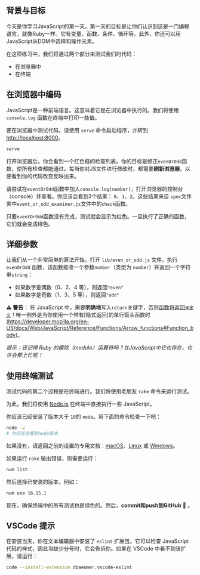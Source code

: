 ## 背景与目标

今天是你学习JavaScript的第一天。第一天的目标是让你们认识到这是一门编程语言，就像Ruby一样。它有变量、函数、条件、循环等。此外，你还可以用 JavaScript从DOM中选择和操作元素。

在这项练习中，我们将通过两个部分来测试我们的代码：
- 在浏览器中
- 在终端

## 在浏览器中编码

JavaScript是一种前端语言。这意味着它是在浏览器中执行的。我们将使用 `console.log` 函数在终端中打印一些值。

要在浏览器中测试代码，请使用 `serve` 命令启动程序，并转到 [http://localhost:8000](http://localhost:8000)。

```bash
serve
```

打开浏览器后，你会看到一个红色框的检查列表。你的目标是修正`evenOrOdd`函数，使所有检查都能通过。每当你对JS文件进行修改时，都需要**刷新浏览器**，以便看到你的代码改变反映出来。

请尝试在`eventOrOdd`函数中加入`console.log(number)`，打开浏览器的控制台（console）并查看。你应该会看到3个结果： `0`、`1`、`2`。这些结果来自 `spec`文件夹中`event_or_odd_examiner.js`文件中的`check`函数。

只要`eventOrOdd`函数没有完成，测试就会显示为红色。一旦执行了正确的函数，它们就会变成绿色。

## 详细参数

让我们从一个非常简单的算法开始。打开 `lib/even_or_odd.js` 文件。执行 `evenOrOdd` 函数，该函数接收一个参数`number`（类型为 `number`）并返回一个字符串`string`：

- 如果数字是偶数（0、2、4 等），则返回`"even"`
- 如果数字是奇数（1、3、5 等），则返回`"odd"`

**⚠️ 警告**： 在 JavaScript 中，需要**明确地**写入`return`关键字，否则[函数将返回`未定义`](https://developer.mozilla.org/en-US/docs/Web/JavaScript/Reference/Statements/return#Syntax)！唯一例外是当你使用一个带有[隐式返回]的单行箭头函数时(https://developer.mozilla.org/en-US/docs/Web/JavaScript/Reference/Functions/Arrow_functions#Function_body)。

_提示：还记得 Ruby 的模除（modulo）运算符吗？在JavaScript中它也存在，也许会帮上忙呢！_

## 使用终端测试

测试代码的第二个过程是在终端进行。我们将使用老朋友 `rake` 命令来运行测试。

为此，我们将使用 [Node.js](https://nodejs.org/en/) 在终端中直接执行一些 JavaScript。

你应该已经安装了版本大于 `10`的 `node`。用下面的命令检查一下吧：

```bash
node -v
# 你应该会看到node版本
```

如果没有，请返回之前的设置的专用文档：[macOS](https://github.com/lewagon/setup/blob/master/macos.md#nodejs)、[Linux](https://github.com/lewagon/setup/blob/master/ubuntu.md#nodejs) 或 [Windows](https://github.com/lewagon/setup/blob/master/windows.md#nodejs)。

如果运行 `rake` 输出错误，则需要运行：

```bash
nvm list
```

然后选择已安装的版本，例如：

```bash
nvm use 16.15.1
```

现在，确保终端中的所有测试也是绿色的。然后，**commit和push到GitHub** 🙏 。

## VSCode 提示

在安装当天，你在文本编辑器中安装了 `eslint` 扩展包，它可以检查 JavaScript 代码的样式，因此当缺少分号时，它会告诉你。如果在 VSCode 中看不到该扩展，请运行：

```bash
code --install-extension dbaeumer.vscode-eslint
```
